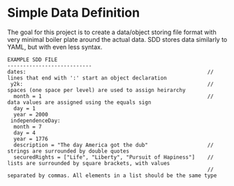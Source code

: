 # Simple Data Definition
The goal for this project is to create a data/object storing file format with very minimal boiler plate around the actual data. SDD stores data similarly to YAML, but with even less syntax.
```
EXAMPLE SDD FILE
---------------------------
dates:                                                          // lines that end with ':' start an object declaration
 y2k:                                                           // spaces (one space per level) are used to assign heirarchy
  month = 1                                                     // data values are assigned using the equals sign
  day = 1
  year = 2000
 independenceDay:
  month = 7
  day = 4
  year = 1776
  description = "The day America got the dub"                   // strings are surrounded by double quotes
  securedRights = ["Life", "Liberty", "Pursuit of Hapiness"]    // lists are surrounded by square brackets, with values 
                                                                // separated by commas. All elements in a list should be the same type
```
